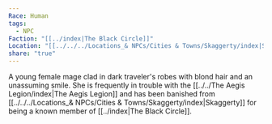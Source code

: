 ```yaml
---
Race: Human
tags:
  - NPC
Faction: "[[../index|The Black Circle]]"
Location: "[[../../../Locations_& NPCs/Cities & Towns/Skaggerty/index|Skaggerty]] (Region)"
share: "true"
---
```


A young female mage clad in dark traveler's robes with blond hair and an unassuming smile. She is frequently in trouble with the [[../../The Aegis Legion/index|The Aegis Legion]] and has been banished from [[../../../Locations_& NPCs/Cities & Towns/Skaggerty/index|Skaggerty]] for being a known member of [[../index|The Black Circle]].